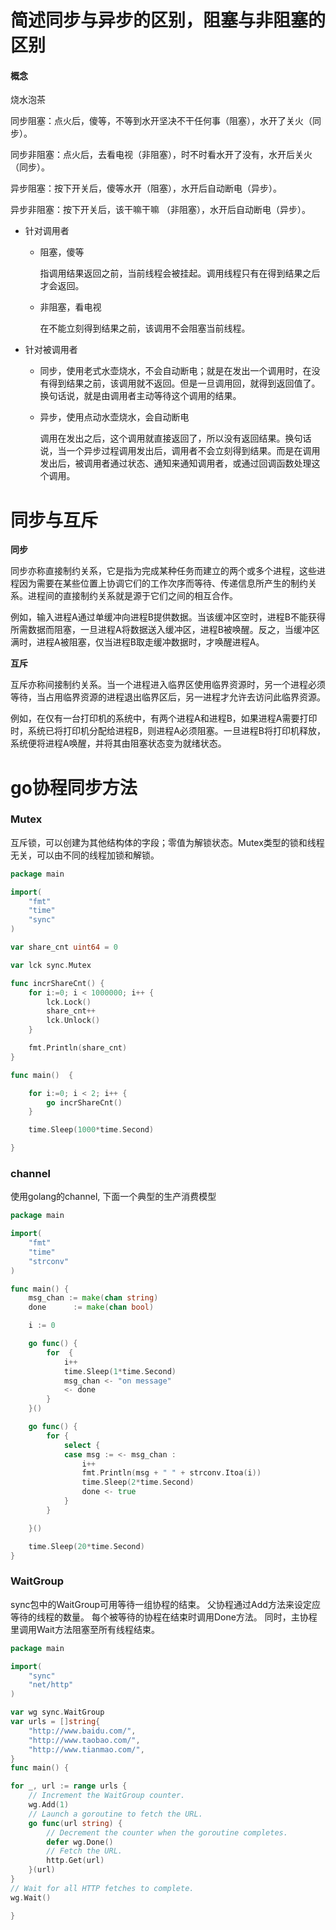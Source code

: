 # 简述同步与异步的区别，阻塞与非阻塞的区别

#### 概念

烧水泡茶

同步阻塞：点火后，傻等，不等到水开坚决不干任何事（阻塞），水开了关火（同步）。

同步非阻塞：点火后，去看电视（非阻塞），时不时看水开了没有，水开后关火（同步）。

异步阻塞：按下开关后，傻等水开（阻塞），水开后自动断电（异步）。

异步非阻塞：按下开关后，该干嘛干嘛 （非阻塞），水开后自动断电（异步）。

- 针对调用者

  - 阻塞，傻等

    指调用结果返回之前，当前线程会被挂起。调用线程只有在得到结果之后才会返回。

  - 非阻塞，看电视

    在不能立刻得到结果之前，该调用不会阻塞当前线程。

- 针对被调用者

  - 同步，使用老式水壶烧水，不会自动断电；就是在发出一个调用时，在没有得到结果之前，该调用就不返回。但是一旦调用回，就得到返回值了。
    换句话说，就是由调用者主动等待这个调用的结果。

  - 异步，使用点动水壶烧水，会自动断电

    调用在发出之后，这个调用就直接返回了，所以没有返回结果。换句话说，当一个异步过程调用发出后，调用者不会立刻得到结果。而是在调用发出后，被调用者通过状态、通知来通知调用者，或通过回调函数处理这个调用。

# 同步与互斥

**同步**

同步亦称直接制约关系，它是指为完成某种任务而建立的两个或多个进程，这些进程因为需要在某些位置上协调它们的工作次序而等待、传递信息所产生的制约关系。进程间的直接制约关系就是源于它们之间的相互合作。

例如，输入进程A通过单缓冲向进程B提供数据。当该缓冲区空时，进程B不能获得所需数据而阻塞，一旦进程A将数据送入缓冲区，进程B被唤醒。反之，当缓冲区满时，进程A被阻塞，仅当进程B取走缓冲数据时，才唤醒进程A。

**互斥**

互斥亦称间接制约关系。当一个进程进入临界区使用临界资源时，另一个进程必须等待，当占用临界资源的进程退出临界区后，另一进程才允许去访问此临界资源。

例如，在仅有一台打印机的系统中，有两个进程A和进程B，如果进程A需要打印时，系统已将打印机分配给进程B，则进程A必须阻塞。一旦进程B将打印机释放，系统便将进程A唤醒，并将其由阻塞状态变为就绪状态。

# go协程同步方法

### Mutex

互斥锁，可以创建为其他结构体的字段；零值为解锁状态。Mutex类型的锁和线程无关，可以由不同的线程加锁和解锁。

```go
package main

import(
    "fmt"
    "time"
    "sync"
)

var share_cnt uint64 = 0

var lck sync.Mutex

func incrShareCnt() {
    for i:=0; i < 1000000; i++ {
        lck.Lock()
        share_cnt++
        lck.Unlock()
    }

    fmt.Println(share_cnt)
}

func main()  {

    for i:=0; i < 2; i++ {
        go incrShareCnt()
    }

    time.Sleep(1000*time.Second)

}
```

### channel

使用golang的channel, 下面一个典型的生产消费模型

```go
package main 

import(
    "fmt"
    "time"
    "strconv"
)

func main() {
    msg_chan := make(chan string)
    done      := make(chan bool)

    i := 0

    go func() {
        for  {
            i++
            time.Sleep(1*time.Second)
            msg_chan <- "on message"
            <- done
        }
    }()

    go func() {
        for {
            select {
            case msg := <- msg_chan :
                i++
                fmt.Println(msg + " " + strconv.Itoa(i))
                time.Sleep(2*time.Second)
                done <- true
            }
        }

    }()

    time.Sleep(20*time.Second)
}
```

### WaitGroup

sync包中的WaitGroup可用等待一组协程的结束。 父协程通过Add方法来设定应等待的线程的数量。 每个被等待的协程在结束时调用Done方法。 同时，主协程里调用Wait方法阻塞至所有线程结束。

```go
package main

import(
    "sync"
    "net/http"
)

var wg sync.WaitGroup
var urls = []string{
    "http://www.baidu.com/",
    "http://www.taobao.com/",
    "http://www.tianmao.com/",
}
func main() {

for _, url := range urls {
    // Increment the WaitGroup counter.
    wg.Add(1)
    // Launch a goroutine to fetch the URL.
    go func(url string) {
        // Decrement the counter when the goroutine completes.
        defer wg.Done()
        // Fetch the URL.
        http.Get(url)
    }(url)
}
// Wait for all HTTP fetches to complete.
wg.Wait()

}
```